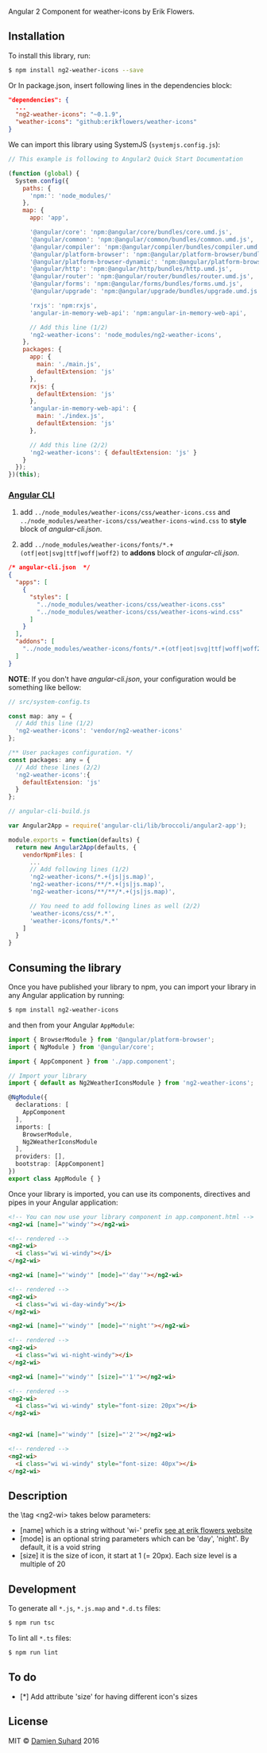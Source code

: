 Angular 2 Component for weather-icons by Erik Flowers.

Installation
------------

To install this library, run:

```bash
$ npm install ng2-weather-icons --save
```

Or In package.json, insert following lines in the dependencies block:

```json
"dependencies": {
  ...
  "ng2-weather-icons": "~0.1.9",
  "weather-icons": "github:erikflowers/weather-icons"
}
```

We can import this library using SystemJS (`systemjs.config.js`\):

```javascript
// This example is following to Angular2 Quick Start Documentation

(function (global) {
  System.config({
    paths: {
      'npm:': 'node_modules/'
    },
    map: {
      app: 'app',

      '@angular/core': 'npm:@angular/core/bundles/core.umd.js',
      '@angular/common': 'npm:@angular/common/bundles/common.umd.js',
      '@angular/compiler': 'npm:@angular/compiler/bundles/compiler.umd.js',
      '@angular/platform-browser': 'npm:@angular/platform-browser/bundles/platform-browser.umd.js',
      '@angular/platform-browser-dynamic': 'npm:@angular/platform-browser-dynamic/bundles/platform-browser-dynamic.umd.js',
      '@angular/http': 'npm:@angular/http/bundles/http.umd.js',
      '@angular/router': 'npm:@angular/router/bundles/router.umd.js',
      '@angular/forms': 'npm:@angular/forms/bundles/forms.umd.js',
      '@angular/upgrade': 'npm:@angular/upgrade/bundles/upgrade.umd.js',

      'rxjs': 'npm:rxjs',
      'angular-in-memory-web-api': 'npm:angular-in-memory-web-api',

      // Add this line (1/2)
      'ng2-weather-icons': 'node_modules/ng2-weather-icons',
    },
    packages: {
      app: {
        main: './main.js',
        defaultExtension: 'js'
      },
      rxjs: {
        defaultExtension: 'js'
      },
      'angular-in-memory-web-api': {
        main: './index.js',
        defaultExtension: 'js'
      },

      // Add this line (2/2)
      'ng2-weather-icons': { defaultExtension: 'js' }
    }
  });
})(this);

```

### [Angular CLI](https://github.com/angular/angular-cli)

1.	add `../node_modules/weather-icons/css/weather-icons.css` and `../node_modules/weather-icons/css/weather-icons-wind.css` to **style** block of *angular-cli.json*.

2.	add `../node_modules/weather-icons/fonts/*.+(otf|eot|svg|ttf|woff|woff2)` to **addons** block of *angular-cli.json*.

```json
/* angular-cli.json  */
{
  "apps": [
    {
      "styles": [
        "../node_modules/weather-icons/css/weather-icons.css"
        "../node_modules/weather-icons/css/weather-icons-wind.css"
      ]
    }
  ],
  "addons": [
    "../node_modules/weather-icons/fonts/*.+(otf|eot|svg|ttf|woff|woff2)"
  ]
}
```

**NOTE**: If you don't have *angular-cli.json*, your configuration would be something like bellow:

```javascript
// src/system-config.ts

const map: any = {
  // Add this line (1/2)
  'ng2-weather-icons': 'vendor/ng2-weather-icons'
};

/** User packages configuration. */
const packages: any = {
  // Add these lines (2/2)
  'ng2-weather-icons':{
    defaultExtension: 'js'
  }
};
```

```javascript
// angular-cli-build.js

var Angular2App = require('angular-cli/lib/broccoli/angular2-app');

module.exports = function(defaults) {
  return new Angular2App(defaults, {
    vendorNpmFiles: [
      ...
      // Add following lines (1/2)
      'ng2-weather-icons/*.+(js|js.map)',
      'ng2-weather-icons/**/*.+(js|js.map)',
      'ng2-weather-icons/**/**/*.+(js|js.map)',

      // You need to add following lines as well (2/2)
      'weather-icons/css/*.*',
      'weather-icons/fonts/*.*'
    ]
  }
}
```

Consuming the library
---------------------

Once you have published your library to npm, you can import your library in any Angular application by running:

```bash
$ npm install ng2-weather-icons
```

and then from your Angular `AppModule`:

```typescript
import { BrowserModule } from '@angular/platform-browser';
import { NgModule } from '@angular/core';

import { AppComponent } from './app.component';

// Import your library
import { default as Ng2WeatherIconsModule } from 'ng2-weather-icons';

@NgModule({
  declarations: [
    AppComponent
  ],
  imports: [
    BrowserModule,
    Ng2WeatherIconsModule
  ],
  providers: [],
  bootstrap: [AppComponent]
})
export class AppModule { }
```

Once your library is imported, you can use its components, directives and pipes in your Angular application:

```html
<!-- You can now use your library component in app.component.html -->
<ng2-wi [name]="'windy'"></ng2-wi>

<!-- rendered -->
<ng2-wi>
  <i class="wi wi-windy"></i>
</ng2-wi>

<ng2-wi [name]="'windy'" [mode]="'day'"></ng2-wi>

<!-- rendered -->
<ng2-wi>
  <i class="wi wi-day-windy"></i>
</ng2-wi>

<ng2-wi [name]="'windy'" [mode]="'night'"></ng2-wi>

<!-- rendered -->
<ng2-wi>
  <i class="wi wi-night-windy"></i>
</ng2-wi>

<ng2-wi [name]="'windy'" [size]="'1'"></ng2-wi>

<!-- rendered -->
<ng2-wi>
  <i class="wi wi-windy" style="font-size: 20px"></i>
</ng2-wi>


<ng2-wi [name]="'windy'" [size]="'2'"></ng2-wi>

<!-- rendered -->
<ng2-wi>
  <i class="wi wi-windy" style="font-size: 40px"></i>
</ng2-wi>
```

Description
-----------

the \tag <ng2-wi\> takes below parameters:

-	[name] which is a string without 'wi-' prefix [see at erik flowers website](https://erikflowers.github.io/weather-icons/)
-	[mode] is an optional string parameters which can be 'day', 'night'. By default, it is a void string
-	[size] it is the size of icon, it start at 1 (= 20px). Each size level is a multiple of 20

Development
-----------

To generate all `*.js`, `*.js.map` and `*.d.ts` files:

```bash
$ npm run tsc
```

To lint all `*.ts` files:

```bash
$ npm run lint
```

To do
-----

-	\[*] Add attribute 'size' for having different icon's sizes

License
-------

MIT © [Damien Suhard](ptitdam2001@gmail.com) 2016
